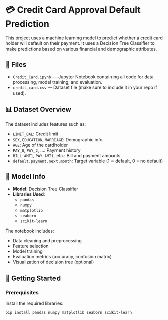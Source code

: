 # 💳 Credit Card Approval Default Prediction

This project uses a machine learning model to predict whether a credit card holder will default on their payment. It uses a Decision Tree Classifier to make predictions based on various financial and demographic attributes.

## 📁 Files

- `Credit_Card.ipynb` — Jupyter Notebook containing all code for data processing, model training, and evaluation.
- `credit_card.csv` — Dataset file (make sure to include it in your repo if used).

## 📊 Dataset Overview

The dataset includes features such as:

- `LIMIT_BAL`: Credit limit
- `SEX`, `EDUCATION`, `MARRIAGE`: Demographic info
- `AGE`: Age of the cardholder
- `PAY_0`, `PAY_2`, ...: Payment history
- `BILL_AMT1`, `PAY_AMT1`, etc.: Bill and payment amounts
- `default.payment.next.month`: Target variable (1 = default, 0 = no default)

## 🧠 Model Info

- **Model**: Decision Tree Classifier
- **Libraries Used**:
  - `pandas`
  - `numpy`
  - `matplotlib`
  - `seaborn`
  - `scikit-learn`

The notebook includes:

- Data cleaning and preprocessing
- Feature selection
- Model training
- Evaluation metrics (accuracy, confusion matrix)
- Visualization of decision tree (optional)

## 🚀 Getting Started

### Prerequisites

Install the required libraries:

```bash
pip install pandas numpy matplotlib seaborn scikit-learn
